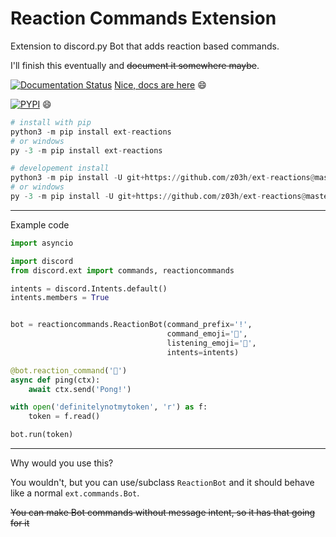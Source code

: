 # Reaction Commands Extension
Extension to discord.py Bot that adds reaction based commands.


I'll finish this eventually and ~~document it somewhere maybe~~.

[![Documentation Status](https://readthedocs.org/projects/extreactions/badge/?version=latest)](https://extreactions.readthedocs.io/en/latest/?badge=latest)
[Nice, docs are here](https://extreactions.readthedocs.io/en/latest/) 😄

[![PYPI](https://img.shields.io/pypi/v/ext-reactions.svg)](https://pypi.org/project/ext-reactions/) 😄

```python
# install with pip
python3 -m pip install ext-reactions
# or windows
py -3 -m pip install ext-reactions

# developement install
python3 -m pip install -U git+https://github.com/z03h/ext-reactions@master
# or windows
py -3 -m pip install -U git+https://github.com/z03h/ext-reactions@master
```
___
Example code

```python
import asyncio

import discord
from discord.ext import commands, reactioncommands

intents = discord.Intents.default()
intents.members = True


bot = reactioncommands.ReactionBot(command_prefix='!',
                                   command_emoji='🤔',
                                   listening_emoji='👀',
                                   intents=intents)

@bot.reaction_command('🏓')
async def ping(ctx):
    await ctx.send('Pong!')

with open('definitelynotmytoken', 'r') as f:
    token = f.read()

bot.run(token)
```
___

Why would you use this?

You wouldn't, but you can use/subclass `ReactionBot` and it should behave
like a normal `ext.commands.Bot`.

~~You can make Bot commands without message intent, so it has that going for it~~
